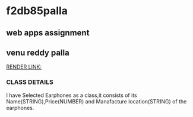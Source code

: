 # f2db85palla
## web apps assignment
## venu reddy palla
[RENDER LINK:](https://f2db85palla.onrender.com)
### CLASS DETAILS
I have Selected Earphones as a class,it consists of its Name(STRING),Price(NUMBER) and Manafacture location(STRING) of the  earphones.

